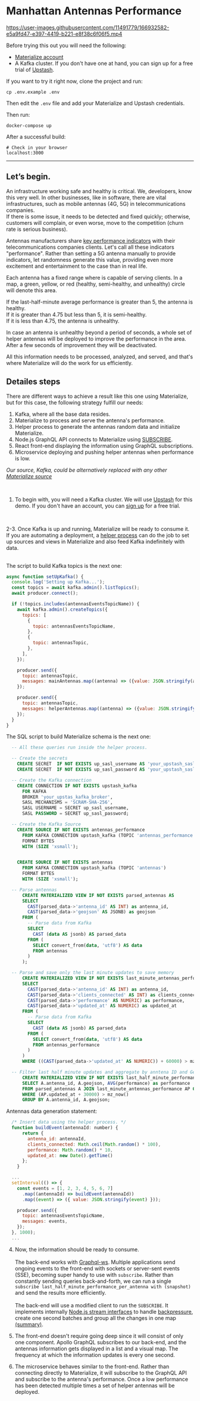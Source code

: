 # Manhattan Antennas Performance

https://user-images.githubusercontent.com/11491779/166932582-e5a9fd47-e397-4419-b221-e8f38c6f06f5.mp4

Before trying this out you will need the following:

- [Materialize account](https://materialize.com/register/)
- A Kafka cluster. If you don't have one at hand, you can sign up for a free trial of [Upstash](https://upstash.com/).

If you want to try it right now, clone the project and run:

```
cp .env.example .env
```

Then edit the `.env` file and add your Materialize and Upstash credentials.

Then run:

```
docker-compose up
```

After a successful build:

```
# Check in your browser
localhost:3000
```

---

## Let’s begin.

An infrastructure working safe and healthy is critical. We, developers, know this very well. In other businesses, like in software, there are vital infrastructures, such as mobile antennas (4G, 5G) in telecommunications companies. <br/>
If there is some issue, it needs to be detected and fixed quickly; otherwise, customers will complain, or even worse, move to the competition (churn rate is serious business).

Antennas manufacturers share [key performance indicators](https://www.ericsson.com/en/reports-and-papers/white-papers/performance-verification-for-5g-nr-deployments) with their telecommunications companies clients. Let's call all these indicators "performance". Rather than setting a 5G antenna manually to provide indicators, let randomness generate this value, providing even more excitement and entertainment to the case than in real life.

Each antenna has a fixed range where is capable of serving clients. In a map, a green, yellow, or red (healthy, semi-healthy, and unhealthy) circle will denote this area.

If the last-half-minute average performance is greater than 5, the antenna is healthy. <br/>
If it is greater than 4.75 but less than 5, it is semi-healthy. <br/>
If it is less than 4.75, the antenna is unhealthy. <br/>

In case an antenna is unhealthy beyond a period of seconds, a whole set of helper antennas will be deployed to improve the performance in the area. After a few seconds of improvement they will be deactivated.

All this information needs to be processed, analyzed, and served, and that's where Materialize will do the work for us efficiently.

## Detailes steps

There are different ways to achieve a result like this one using Materialize, but for this case, the following strategy fulfill our needs:

1.  Kafka, where all the base data resides.
2.  Materialize to process and serve the antenna's performance.
3.  Helper process to generate the antennas random data and initialize Materialize.
4.  Node.js GraphQL API connects to Materialize using [SUBSCRIBE](https://materialize.com/docs/sql/subscribe/#conceptual-framework).
5.  React front-end displaying the information using GraphQL subscriptions.
6.  Microservice deploying and pushing helper antennas when performance is low.

_Our source, Kafka, could be alternatively replaced with any other [Materialize source](https://materialize.com/docs/sql/create-source/#conceptual-framework)_

<!-- ![Architecture](https://user-images.githubusercontent.com/11491779/155920578-7984244a-6382-4628-a87b-00e1f6ad1acd.png) -->

<br/>

1. To begin with, you will need a Kafka cluster. We will use [Upstash](https://upstash.com/) for this demo. If you don't have an account, you can [sign up](https://upstash.com/signup) for a free trial.

<br/>

2-3. Once Kafka is up and running, Materialize will be ready to consume it. If you are automating a deployment, a [helper process](https://github.com/joacoc/antennas-manhattan/blob/Kafka/helper/src/app.ts) can do the job to set up sources and views in Materialize and also feed Kafka indefinitely with data.<br/><br/>

The script to build Kafka topics is the next one:

```javascript
async function setUpKafka() {
  console.log('Setting up Kafka...');
  const topics = await kafka.admin().listTopics();
  await producer.connect();

  if (!topics.includes(antennasEventsTopicName)) {
    await kafka.admin().createTopics({
      topics: [
        {
          topic: antennasEventsTopicName,
        },
        {
          topic: antennasTopic,
        },
      ],
    });

    producer.send({
      topic: antennasTopic,
      messages: mainAntennas.map((antenna) => ({value: JSON.stringify(antenna)})),
    });

    producer.send({
      topic: antennasTopic,
      messages: helperAntennas.map((antenna) => ({value: JSON.stringify(antenna)})),
    });
  }
}
```

The SQL script to build Materialize schema is the next one:

```sql
  -- All these queries run inside the helper process.

  -- Create the secrets
    CREATE SECRET  IF NOT EXISTS up_sasl_username AS 'your_upstash_sasl_username';
    CREATE SECRET  IF NOT EXISTS up_sasl_password AS 'your_upstash_sasl_password';

  -- Create the Kafka connection
    CREATE CONNECTION IF NOT EXISTS upstash_kafka
      FOR KAFKA
      BROKER 'your_upstas_kafka_broker',
      SASL MECHANISMS = 'SCRAM-SHA-256',
      SASL USERNAME = SECRET up_sasl_username,
      SASL PASSWORD = SECRET up_sasl_password;

  -- Create the Kafka Source
    CREATE SOURCE IF NOT EXISTS antennas_performance
      FROM KAFKA CONNECTION upstash_kafka (TOPIC 'antennas_performance')
      FORMAT BYTES
      WITH (SIZE 'xsmall');


    CREATE SOURCE IF NOT EXISTS antennas
      FROM KAFKA CONNECTION upstash_kafka (TOPIC 'antennas')
      FORMAT BYTES
      WITH (SIZE 'xsmall');

  -- Parse antennas
      CREATE MATERIALIZED VIEW IF NOT EXISTS parsed_antennas AS
      SELECT
        CAST(parsed_data->'antenna_id' AS INT) as antenna_id,
        CAST(parsed_data->'geojson' AS JSONB) as geojson
      FROM (
        -- Parse data from Kafka
        SELECT
          CAST (data AS jsonb) AS parsed_data
        FROM (
          SELECT convert_from(data, 'utf8') AS data
          FROM antennas
        )
      );

  -- Parse and save only the last minute updates to save memory
      CREATE MATERIALIZED VIEW IF NOT EXISTS last_minute_antennas_performance AS
      SELECT
        CAST(parsed_data->'antenna_id' AS INT) as antenna_id,
        CAST(parsed_data->'clients_connected' AS INT) as clients_connected,
        CAST(parsed_data->'performance' AS NUMERIC) as performance,
        CAST(parsed_data->'updated_at' AS NUMERIC) as updated_at
      FROM (
        -- Parse data from Kafka
        SELECT
          CAST (data AS jsonb) AS parsed_data
        FROM (
          SELECT convert_from(data, 'utf8') AS data
          FROM antennas_performance
        )
      )
      WHERE ((CAST(parsed_data->'updated_at' AS NUMERIC)) + 60000) > mz_now();

  -- Filter last half minute updates and aggregate by anntena ID and GeoJSON to obtain the average performance in the last half minute.
      CREATE MATERIALIZED VIEW IF NOT EXISTS last_half_minute_performance_per_antenna AS
      SELECT A.antenna_id, A.geojson, AVG(performance) as performance
      FROM parsed_antennas A JOIN last_minute_antennas_performance AP ON (A.antenna_id = AP.antenna_id)
      WHERE (AP.updated_at + 30000) > mz_now()
      GROUP BY A.antenna_id, A.geojson;
```

Antennas data generation statement:

```javascript
  /* Insert data using the helper process. */
  function buildEvent(antennaId: number) {
      return {
        antenna_id: antennaId,
        clients_connected: Math.ceil(Math.random() * 100),
        performance: Math.random() * 10,
        updated_at: new Date().getTime()
      };
    }

  ...
  setInterval(() => {
    const events = [1, 2, 3, 4, 5, 6, 7]
      .map((antennaId) => buildEvent(antennaId))
      .map((event) => ({ value: JSON.stringify(event) }));

    producer.send({
      topic: antennasEventsTopicName,
      messages: events,
    });
  }, 1000);
  ...
```

4. Now, the information should be ready to consume. <br/><br/>
   The back-end works with [Graphql-ws](https://github.com/enisdenjo/graphql-ws). Multiple applications send ongoing events to the front-end with sockets or server-sent events (SSE), becoming super handy to use with `subscribe`. Rather than constantly sending queries back-and-forth, we can run a single `subscribe last_half_minute_performance_per_antenna with (snapshot)` and send the results more efficiently. <br/><br/>
   The back-end will use a modified client to run the `SUBSCRIBE`. It implements internally [Node.js stream interfaces](https://nodejs.org/api/stream.html) to handle [backpressure](https://github.com/joacoc/antennas-manhattan/blob/Kafka/backend/src/MaterializeClient/TailStream/index.ts), create one second batches and group all the changes in one map [(summary)](https://github.com/joacoc/antennas-manhattan/blob/Kafka/backend/src/MaterializeClient/TransformStream/index.ts).

5. The front-end doesn't require going deep since it will consist of only one component. Apollo GraphQL subscribes to our back-end, and the antennas information gets displayed in a list and a visual map. The frequency at which the information updates is every one second.

6. The microservice behaves similar to the front-end. Rather than connecting directly to Materialize, it will subscribe to the GraphQL API and subscribe to the antenna's performance. Once a low performance has been detected multiple times a set of helper antennas will be deployed.

